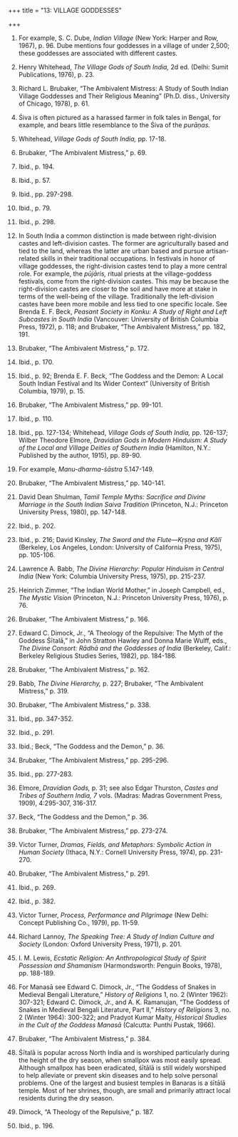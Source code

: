 +++
title = "13: VILLAGE GODDESSES"

+++

1. For example, S. C. Dube, *Indian Village* \(New York: Harper and Row, 1967\), p. 96. Dube mentions four goddesses in a village of under 2,500; these goddesses are associated with different castes.

2. Henry Whitehead, *The Village Gods of South India,* 2d ed. \(Delhi: Sumit Publications, 1976\), p. 23.

3. Richard L. Brubaker, “The Ambivalent Mistress: A Study of South Indian Village Goddesses and Their Religious Meaning” \(Ph.D. diss., University of Chicago, 1978\), p. 61.

4. Śiva is often pictured as a harassed farmer in folk tales in Bengal, for example, and bears little resemblance to the Śiva of the *purāṇas.*

5. Whitehead, *Village Gods of South India,* pp. 17-18.

6. Brubaker, “The Ambivalent Mistress,” p. 69.

7. Ibid., p. 194.

8. Ibid., p. 57.

9. Ibid., pp. 297-298.

10. Ibid., p. 79.

11. Ibid., p. 298.

12. In South India a common distinction is made between right-division castes and left-division castes. The former are agriculturally based and tied to the land, whereas the latter are urban based and pursue artisan-related skills in their traditional occupations. In festivals in honor of village goddesses, the right-division castes tend to play a more central role. For example, the *pūjāris,* ritual priests at the village-goddess festivals, come from the right-division castes. This may be because the right-division castes are closer to the soil and have more at stake in terms of the well-being of the village. Traditionally the left-division castes have been more mobile and less tied to one specific locale. See Brenda E. F. Beck, *Peasant Society in Konku: A Study of Right and Left Subcastes in South India* \(Vancouver: University of British Columbia Press, 1972\), p. 118; and Brubaker, “The Ambivalent Mistress,” pp. 182, 191.

13. Brubaker, “The Ambivalent Mistress,” p. 172.

14. Ibid., p. 170.

15. Ibid., p. 92; Brenda E. F. Beck, “The Goddess and the Demon: A Local South Indian Festival and Its Wider Context” \(University of British Columbia, 1979\), p. 15.

16. Brubaker, “The Ambivalent Mistress,” pp. 99-101.

17. Ibid., p. 110.

18. Ibid., pp. 127-134; Whitehead, *Village Gods of South India,* pp. 126-137; Wilber Theodore Elmore, *Dravidian Gods in Modern Hinduism: A Study of the Local and Village Deities of Southern India* \(Hamilton, N.Y.: Published by the author, 1915\), pp. 89-90.

19. For example, *Manu-dharma-śāstra* 5.147-149.

20. Brubaker, “The Ambivalent Mistress,” pp. 140-141.

21. David Dean Shulman, *Tamil Temple Myths: Sacrifice and Divine Marriage in the South Indian Saiva Tradition* \(Princeton, N.J.: Princeton University Press, 1980\), pp. 147-148.

22. Ibid., p. 202.

23. Ibid., p. 216; David Kinsley, *The Sword and the Flute*—*Kṛṣṇa and Kālī* \(Berkeley, Los Angeles, London: University of California Press, 1975\), pp. 105-106.

24. Lawrence A. Babb, *The Divine Hierarchy: Popular Hinduism in Central India* \(New York: Columbia University Press, 1975\), pp. 215-237.

25. Heinrich Zimmer, “The Indian World Mother,” in Joseph Campbell, ed., *The Mystic Vision* \(Princeton, N.J.: Princeton University Press, 1976\), p. 76.

26. Brubaker, “The Ambivalent Mistress,” p. 166.

27. Edward C. Dimock, Jr., “A Theology of the Repulsive: The Myth of the Goddess Śītalā,” in John Stratton Hawley and Donna Marie Wulff, eds., *The Divine Consort: Rādhā and the Goddesses of India* \(Berkeley, Calif.: Berkeley Religious Studies Series, 1982\), pp. 184-186.

28. Brubaker, “The Ambivalent Mistress,” p. 162.

29. Babb, *The Divine Hierarchy,* p. 227; Brubaker, “The Ambivalent Mistress,” p. 319.

30. Brubaker, “The Ambivalent Mistress,” p. 338.

31. Ibid., pp. 347-352.

32. Ibid., p. 291.

33. Ibid.; Beck, “The Goddess and the Demon,” p. 36.

34. Brubaker, “The Ambivalent Mistress,” pp. 295-296.

35. Ibid., pp. 277-283.

36. Elmore, *Dravidian Gods,* p. 31; see also Edgar Thurston, *Castes and Tribes of Southern India, 7* vols. \(Madras: Madras Government Press, 1909\), 4:295-307, 316-317.

37. Beck, “The Goddess and the Demon,” p. 36.

38. Brubaker, “The Ambivalent Mistress,” pp. 273-274.

39. Victor Turner, *Dramas, Fields, and Metaphors: Symbolic Action in Human Society* \(Ithaca, N.Y.: Cornell University Press, 1974\), pp. 231-270.

40. Brubaker, “The Ambivalent Mistress,” p. 291.

41. Ibid., p. 269.

42. Ibid., p. 382.

43. Victor Turner, *Process, Performance and Pilgrimage* \(New Delhi: Concept Publishing Co., 1979\), pp. 11-59.

44. Richard Lannoy, *The Speaking Tree: A Study of Indian Culture and Society* \(London: Oxford University Press, 1971\), p. 201.

45. I. M. Lewis, *Ecstatic Religion: An Anthropological Study of Spirit Possession and Shamanism* \(Harmondsworth: Penguin Books, 1978\), pp. 188-189.

46. For Manasā see Edward C. Dimock, Jr., “The Goddess of Snakes in Medieval Bengali Literature,” *History of Religions* 1, no. 2 \(Winter 1962\): 307-321; Edward C. Dimock, Jr., and A. K. Ramanujan, “The Goddess of Snakes in Medieval Bengali Literature, Part II,” *History of Religions* 3, no. 2 \(Winter 1964\): 300-322; and Pradyot Kumar Maity, *Historical Studies in the Cult of the Goddess Manasā* \(Calcutta: Punthi Pustak, 1966\).

47. Brubaker, “The Ambivalent Mistress,” p. 384.

48. Śītalā is popular across North India and is worshiped particularly during the height of the dry season, when smallpox was most easily spread. Although smallpox has been eradicated, śītālā is still widely worshiped to help alleviate or prevent skin diseases and to help solve personal problems. One of the largest and busiest temples in Banaras is a śītālā temple. Most of her shrines, though, are small and primarily attract local residents during the dry season.

49. Dimock, “A Theology of the Repulsive,” p. 187.

50. Ibid., p. 196.


